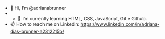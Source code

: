 - 👋 Hi, I’m @adrianabrunner
- - 🌱 I’m currently learning HTML, CSS, JavaScript, Git e Github.
- 📫 How to reach me on Linkedin: https://www.linkedin.com/in/adriana-dias-brunner-a2312215b/

<!---
adrianabrunner/adrianabrunner is a ✨ special ✨ repository because its `README.md` (this file) appears on your GitHub profile.
You can click the Preview link to take a look at your changes.
--->
